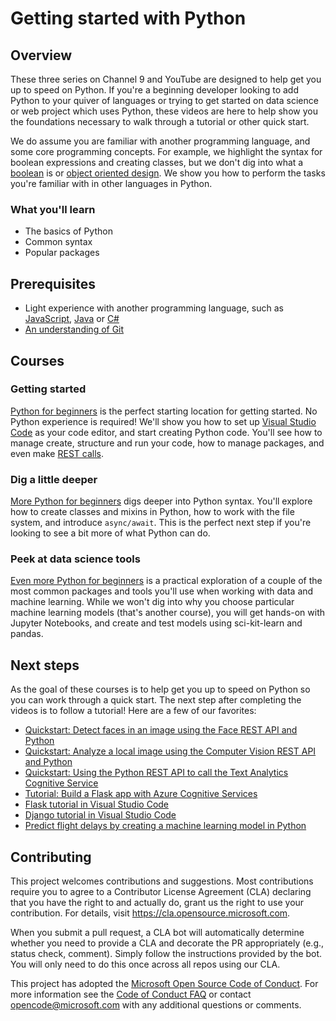 # Getting started with Python

## Overview

These three series on Channel 9 and YouTube are designed to help get you up to speed on Python. If you're a beginning developer looking to add Python to your quiver of languages or trying to get started on data science or web project which uses Python, these videos are here to help show you the foundations necessary to walk through a tutorial or other quick start.

We do assume you are familiar with another programming language, and some core programming concepts. For example, we highlight the syntax for boolean expressions and creating classes, but we don't dig into what a [boolean](https://en.wikipedia.org/wiki/Boolean_data_type) is or [object oriented design](https://en.wikipedia.org/wiki/Object-oriented_design). We show you how to perform the tasks you're familiar with in other languages in Python.

### What you'll learn

- The basics of Python
- Common syntax
- Popular packages

## Prerequisites

- Light experience with another programming language, such as [JavaScript](https://www.edx.org/course/javascript-introduction), [Java](https://www.java.com) or [C#](https://docs.microsoft.com/dotnet/csharp/)
- [An understanding of Git](https://git-scm.com/book/en/v1/Getting-Started)

## Courses

### Getting started

[Python for beginners](https://aka.ms/pythonbeginnerseries) is the perfect starting location for getting started. No Python experience is required! We'll show you how to set up [Visual Studio Code](https://code.visualstudio.com?WT.mc_id=python-c9-niner) as your code editor, and start creating Python code. You'll see how to manage create, structure and run your code, how to manage packages, and even make [REST calls](https://en.wikipedia.org/wiki/Representational_state_transfer).

### Dig a little deeper

[More Python for beginners](https://aka.ms/morepython) digs deeper into Python syntax. You'll explore how to create classes and mixins in Python, how to work with the file system, and introduce `async/await`. This is the perfect next step if you're looking to see a bit more of what Python can do.

### Peek at data science tools

[Even more Python for beginners](https://aka.ms/evenmorepython) is a practical exploration of a couple of the most common packages and tools you'll use when working with data and machine learning. While we won't dig into why you choose particular machine learning models (that's another course), you will get hands-on with Jupyter Notebooks, and create and test models using sci-kit-learn and pandas.

## Next steps

As the goal of these courses is to help get you up to speed on Python so you can work through a quick start. The next step after completing the videos is to follow a tutorial! Here are a few of our favorites:

- [Quickstart: Detect faces in an image using the Face REST API and Python](https://docs.microsoft.com/azure/cognitive-services/face/QuickStarts/Python?WT.mc_id=python-c9-niner?WT.mc_id=python-c9-niner)
- [Quickstart: Analyze a local image using the Computer Vision REST API and Python](https://docs.microsoft.com/azure/cognitive-services/computer-vision/quickstarts/python-disk?WT.mc_id=python-c9-niner?WT.mc_id=python-c9-niner)
- [Quickstart: Using the Python REST API to call the Text Analytics Cognitive Service](https://docs.microsoft.com/azure/cognitive-services/Text-Analytics/quickstarts/python?WT.mc_id=python-c9-niner?WT.mc_id=python-c9-niner)
- [Tutorial: Build a Flask app with Azure Cognitive Services](https://docs.microsoft.com/azure/cognitive-services/translator/tutorial-build-flask-app-translation-synthesis?WT.mc_id=python-c9-niner)
- [Flask tutorial in Visual Studio Code](https://code.visualstudio.com/docs/python/tutorial-flask?WT.mc_id=python-c9-niner)
- [Django tutorial in Visual Studio Code](https://code.visualstudio.com/docs/python/tutorial-django?WT.mc_id=python-c9-niner)
- [Predict flight delays by creating a machine learning model in Python](https://docs.microsoft.com/learn/modules/predict-flight-delays-with-python?WT.mc_id=python-c9-niner)

## Contributing

This project welcomes contributions and suggestions.  Most contributions require you to agree to a Contributor License Agreement (CLA) declaring that you have the right to and actually do, grant us the right to use your contribution. For details, visit https://cla.opensource.microsoft.com.

When you submit a pull request, a CLA bot will automatically determine whether you need to provide a CLA and decorate the PR appropriately (e.g., status check, comment). Simply follow the instructions provided by the bot. You will only need to do this once across all repos using our CLA.

This project has adopted the [Microsoft Open Source Code of Conduct](https://opensource.microsoft.com/codeofconduct/). For more information see the [Code of Conduct FAQ](https://opensource.microsoft.com/codeofconduct/faq/) or contact [opencode@microsoft.com](mailto:opencode@microsoft.com) with any additional questions or comments.
